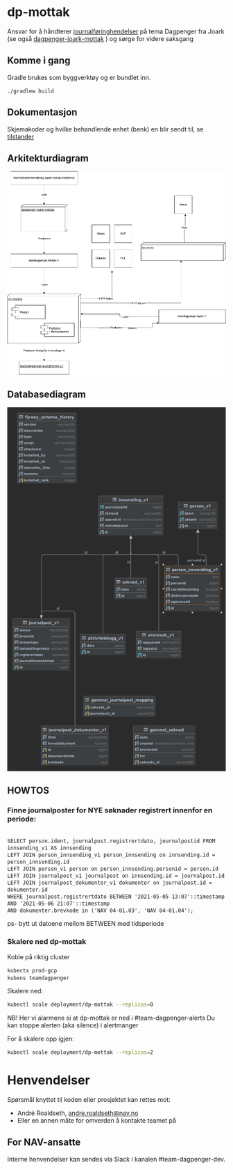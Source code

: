 # dp-mottak

Ansvar for å håndterer [journalføringhendelser](https://confluence.adeo.no/pages/viewpage.action?pageId=432217859) på tema Dagpenger fra Joark (se også [dagpenger-joark-mottak](https://github.com/navikt/dagpenger-joark-mottak) ) og sørge for videre saksgang



## Komme i gang

Gradle brukes som byggverktøy og er bundlet inn.

```
./gradlew build
```

## Dokumentasjon

Skjemakoder og hvilke behandlende enhet (benk) en blir sendt til, se [tilstander](docs/arkitektur/tilstander)


## Arkitekturdiagram

![Arkitekturdiagram](docs/arkitektur/dp-mottak.drawio.png)

## Databasediagram

![databasediagram](docs/db/DB-layout-2025-02-13.png)


## HOWTOS


### Finne journalposter for NYE søknader registrert innenfor en periode:

````postgresql

SELECT person.ident, journalpost.registrertdato, journalpostid FROM innsending_v1 AS innsending
LEFT JOIN person_innsending_v1 person_innsending on innsending.id = person_innsending.id
LEFT JOIN person_v1 person on person_innsending.personid = person.id
LEFT JOIN journalpost_v1 journalpost on innsending.id = journalpost.id
LEFT JOIN journalpost_dokumenter_v1 dokumenter on journalpost.id = dokumenter.id
WHERE journalpost.registrertdato BETWEEN '2021-05-05 13:07'::timestamp AND '2021-05-06 21:07'::timestamp 
AND dokumenter.brevkode in ('NAV 04-01.03', 'NAV 04-01.04');

````
ps- bytt ut datoene mellom BETWEEN med tidsperiode


### Skalere ned dp-mottak

Koble på riktig cluster

```bash
kubectx prod-gcp
kubens teamdagpenger
```

Skalere ned: 

```bash
kubectl scale deployment/dp-mottak --replicas=0
```

NB! Her vi alarmene si at dp-mottak er ned i #team-dagpenger-alerts
Du kan stoppe alerten (aka silence) i alertmanger

For å skalere opp igjen:

```bash
kubectl scale deployment/dp-mottak --replicas=2
```

# Henvendelser

Spørsmål knyttet til koden eller prosjektet kan rettes mot:

* André Roaldseth, andre.roaldseth@nav.no
* Eller en annen måte for omverden å kontakte teamet på

## For NAV-ansatte
Interne henvendelser kan sendes via Slack i kanalen #team-dagpenger-dev.
